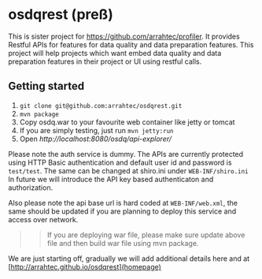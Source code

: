 # osdqrest (preß)   

  This is sister project for https://github.com/arrahtec/profiler. It provides Restful APIs for features for data quality and data preparation features. This project will help projects which want embed data quality and data preparation features in their project or UI using restful calls.


## Getting started
  1. `git clone git@github.com:arrahtec/osdqrest.git`
  2. `mvn package`
  3. Copy osdq.war to your favourite web container like jetty or tomcat
  4. If you are simply testing, just run `mvn jetty:run` 
  5. Open *http://localhost:8080/osdq/api-explorer/*

Please note the auth service is dummy. The APIs are currently protected using HTTP Basic authentication and default user id and password is `test/test`. The same can be changed at shiro.ini under `WEB-INF/shiro.ini` In future we will introduce the API key based authenticaton and authorization. 

Also please note the api base url is hard coded at `WEB-INF/web.xml`, the same should be updated if you are planning to deploy this service and access over network.

>> If you are deploying war file, please make sure update above file and then build war file using mvn package. 


We are just starting off, gradually we will add additional details here and at [http://arrahtec.github.io/osdqrest](homepage)

